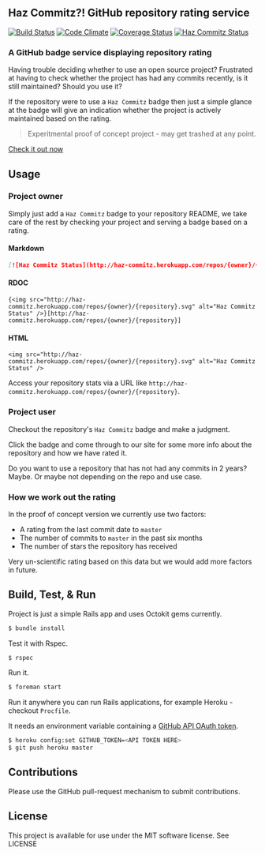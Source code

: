 ## Haz Commitz?! GitHub repository rating service

[![Build Status](https://travis-ci.org/rob-murray/haz-commitz.svg?branch=master)](https://travis-ci.org/rob-murray/haz-commitz)
[![Code Climate](https://codeclimate.com/github/rob-murray/haz-commitz.png)](https://codeclimate.com/github/rob-murray/haz-commitz)
[![Coverage Status](https://coveralls.io/repos/rob-murray/haz-commitz/badge.svg?branch=master&service=github)](https://coveralls.io/github/rob-murray/haz-commitz?branch=master)
[![Haz Commitz Status](http://haz-commitz.herokuapp.com/repos/rob-murray/haz-commitz.svg)](http://haz-commitz.herokuapp.com/repos/rob-murray/haz-commitz)


### A GitHub badge service displaying repository rating

Having trouble deciding whether to use an open source project? Frustrated at having to check whether the project has had any commits recently, is it still maintained? Should you use it?

If the repository were to use a `Haz Commitz` badge then just a simple glance at the badge will give an indication whether the project is actively maintained based on the rating.

> Experitmental proof of concept project - may get trashed at any point.

[Check it out now](http://haz-commitz.herokuapp.com)


## Usage

### Project owner

Simply just add a `Haz Commitz` badge to your repository README, we take care of the rest by checking your project and serving a badge based on a rating.

#### Markdown

```markdown
[![Haz Commitz Status](http://haz-commitz.herokuapp.com/repos/{owner}/{repository}.svg)](http://haz-commitz.herokuapp.com/repos/{owner}/{repository})
```

#### RDOC

```
{<img src="http://haz-commitz.herokuapp.com/repos/{owner}/{repository}.svg" alt="Haz Commitz Status" />}[http://haz-commitz.herokuapp.com/repos/{owner}/{repository}]
```

#### HTML

```
<img src="http://haz-commitz.herokuapp.com/repos/{owner}/{repository}.svg" alt="Haz Commitz Status" />
```

Access your repository stats via a URL like `http://haz-commitz.herokuapp.com/repos/{owner}/{repository}`.


### Project user

Checkout the repository's `Haz Commitz` badge and make a judgment.

Click the badge and come through to our site for some more info about the repository and how we have rated it.

Do you want to use a repository that has not had any commits in 2 years? Maybe. Or maybe not depending on the repo and use case.


### How we work out the rating

In the proof of concept version we currently use two factors:

* A rating from the last commit date to `master`
* The number of commits to `master` in the past six months
* The number of stars the repository has received

Very un-scientific rating based on this data but we would add more factors in future.


## Build, Test, & Run

Project is just a simple Rails app and uses Octokit gems currently.

```bash
$ bundle install
```

Test it with Rspec.

```bash
$ rspec
```

Run it.

```bash
$ foreman start
```

Run it anywhere you can run Rails applications, for example Heroku - checkout `Procfile`.

It needs an environment variable containing a [GitHub API OAuth token](https://developer.github.com/v3/oauth/).

```bash
$ heroku config:set GITHUB_TOKEN=<API TOKEN HERE>
$ git push heroku master
```


## Contributions

Please use the GitHub pull-request mechanism to submit contributions.

## License

This project is available for use under the MIT software license.
See LICENSE
